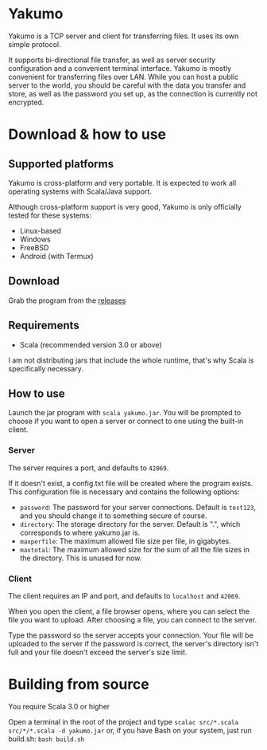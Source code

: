 # Yakumo
Yakumo is a TCP server and client for transferring files. It uses its own simple protocol.

It supports bi-directional file transfer, as well as server security configuration and a convenient terminal interface. Yakumo is mostly convenient for transferring files over LAN. While you can host a public server to the world, you should be careful with the data you transfer and store, as well as the password you set up, as the connection is currently not encrypted.

# Download & how to use

## Supported platforms
Yakumo is cross-platform and very portable. It is expected to work all operating systems with Scala/Java support.

Although cross-platform support is very good, Yakumo is only officially tested for these systems:
* Linux-based
* Windows
* FreeBSD
* Android (with Termux)

## Download
Grab the program from the [releases](https://github.com/spacebanana420/yakumo/releases)

## Requirements
* Scala (recommended version 3.0 or above)

I am not distributing jars that include the whole runtime, that's why Scala is specifically necessary.

## How to use
Launch the jar program with ```scala yakumo.jar```. You will be prompted to choose if you want to open a server or connect to one using the built-in client.

### Server
The server requires a port, and defaults to ```42069```.

If it doesn't exist, a config.txt file will be created where the program exists. This configuration file is necessary and contains the following options:
* ```password```: The password for your server connections. Default is ```test123```, and you should change it to something secure of course.
* ```directory```: The storage directory for the server. Default is ".", which corresponds to where yakumo.jar is.
* ```maxperfile```: The maximum allowed file size per file, in gigabytes.
* ```maxtotal```: The maximum allowed size for the sum of all the file sizes in the directory. This is unused for now.

### Client

The client requires an IP and port, and defaults to ```localhost``` and ```42069```.

When you open the client, a file browser opens, where you can select the file you want to upload. After choosing a file, you can connect to the server.

Type the password so the server accepts your connection. Your file will be uploaded to the server if the password is correct, the server's directory isn't full and your file doesn't exceed the server's size limit.

# Building from source
You require Scala 3.0 or higher

Open a terminal in the root of the project and type ```scalac src/*.scala src/*/*.scala -d yakumo.jar``` or, if you have Bash on your system, just run build.sh: ```bash build.sh```
